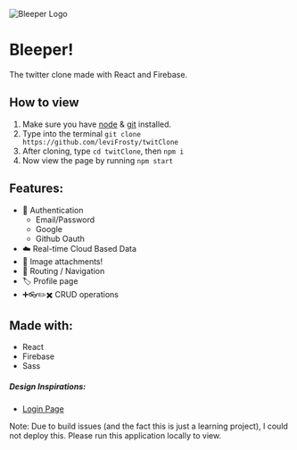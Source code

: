 ![Bleeper Logo](/public/favicon.ico)

# Bleeper!

The twitter clone made with React and Firebase.

## How to view

1. Make sure you have [node](https://nodejs.org/en/download/) & [git](https://git-scm.com/downloads) installed.
2. Type into the terminal `git clone https://github.com/leviFrosty/twitClone`
3. After cloning, type `cd twitClone`, then `npm i`
4. Now view the page by running `npm start`

## Features:

- 🔑 Authentication
  - Email/Password
  - Google
  - Github Oauth
- ☁️ Real-time Cloud Based Data
- 📸 Image attachments!
- 🧭 Routing / Navigation
- 🏷️ Profile page
- ➕👓✏️✖️ CRUD operations

## Made with:

- React
- Firebase
- Sass

##### Design Inspirations:

- [Login Page](https://dribbble.com/shots/15392711/attachments/7157172?mode=media)

Note: Due to build issues (and the fact this is just a learning project), I could not deploy this. Please run this application locally to view.
